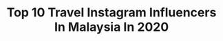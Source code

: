 ---
title: Top 10 Travel Instagram Influencers In Malaysia In 2020
description: >-
  Find top travel Instagram influencers in Malaysia in 2020. Most popular hashtags: #stayhome #dudukrumah #fitness #malaysia.
platform: Instagram
profiles:
  - username: "duduannann"
    fullname: >-
      Dudu Ann 📍🇲🇾
    location: "Malaysia"
    followers: 100647
    engagement: 136
    commentsToLikes: 0.041118
    id: ck8sy0ugzjcb70j78ufpgpj4t
    verified: false
    hashtags: "#bhbhealth, #balance, #moisturizing, #jb"
  - username: "rdnwan_"
    fullname: >-
      
    location: "Malaysia"
    followers: 17013
    engagement: 836
    commentsToLikes: 0.021715
    id: ck0w5h7yk3mw40i1936y3we96
    verified: false
    hashtags: "#travel, #menhairstyle, #stayrealathome, #myrealmebudsair"
  - username: "ohfishiee"
    fullname: >-
      °· F I S H ·°
    location: "Malaysia"
    followers: 19658
    engagement: 515
    commentsToLikes: 0.023609
    id: ck0w5haxf3n6e0i19rr26hnc7
    verified: false
    hashtags: "#dwinmy, #ohfishieequotes, #ohfishieeinhongkong, #ohfishieequotes"
  - username: "khalishan.alias"
    fullname: >-
      T A R Z A N
    location: "Malaysia"
    followers: 21603
    engagement: 716
    commentsToLikes: 0.034730
    id: ck8t8fdtok96j0j78skxz4v9y
    verified: false
    hashtags: "#istayathome, #trasformationtuesday, #cooking, #staystrong"
  - username: "mingliang96"
    fullname: >-
      mingliang96
    location: "Malaysia"
    followers: 11815
    engagement: 876
    commentsToLikes: 0.019332
    id: ck6uc33s7d7xi0j713epovty6
    verified: false
    hashtags: "#watsonsmalaysia, #leviseyewear, #safilomy, #instaxminiliplay"
  - username: "dianaohy"
    fullname: >-
      𝔻𝕀𝔸ℕ𝔸 | 𝐭𝐫𝐚𝐯𝐞𝐥 & 𝐟𝐚𝐬𝐡𝐢𝐨𝐧 🌼
    location: "Malaysia"
    followers: 39753
    engagement: 200
    commentsToLikes: 0.025605
    id: ck5q811fq3zbd0i11p1y7ld5k
    verified: false
    hashtags: "#airspacemalaysia, #as, #doublewootootd, #prettyfitshoes"
  - username: "sohitkathuria"
    fullname: >-
      Sohit Kathuria
    location: "Malaysia"
    followers: 167415
    engagement: 306
    commentsToLikes: 0.008741
    id: ck5zuhkg62de70i1474beqki6
    verified: false
    hashtags: "#thankgod, #black, #loveyourself, #beautiful"
  - username: "radenzaharatul"
    fullname: >-
      Princess 👸
    location: "Malaysia"
    followers: 8887
    engagement: 675
    commentsToLikes: 0.022890
    id: ck5zox84arjf50i14kywifwj6
    verified: false
    hashtags: "#dramaadaptasinovel, #nsstarstudio, #tvokey, #rtm"
  - username: "misschailing"
    fullname: >-
      Stellies NiinG 彩菱
    location: "Malaysia"
    followers: 267881
    engagement: 239
    commentsToLikes: 0.010168
    id: ck5q815jt3zu70i11azh6v6f2
    verified: false
    hashtags: "#sushi, #zhangyaodong, #eyeslandlens, #sushiplus"
  - username: "shinilola"
    fullname: >-
      SHINI LOLA
    location: "Malaysia"
    followers: 51607
    engagement: 216
    commentsToLikes: 0.015520
    id: ck0w2k7ikos880i19ectv4aem
    verified: false
    hashtags: "#mydalkomm, #hiruzenkogenjoyfullpark, #kenshiprewedding, #eatwithshini"
---